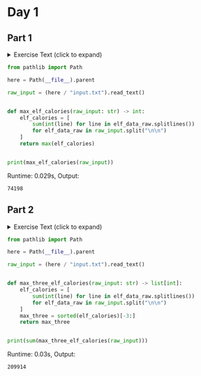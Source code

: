 # Day 1
## Part 1

<details><summary>Exercise Text (click to expand)</summary>
<article class="day-desc">
  <h2>--- Day 1: Calorie Counting ---</h2>
  <p>
    Santa's reindeer typically eat regular reindeer food, but they need a lot of
    <a href="/2018/day/25">magical energy</a> to deliver presents on Christmas.
    For that, their favorite snack is a special type of
    <em class="star">star</em> fruit that only grows deep in the jungle. The
    Elves have brought you on their annual expedition to the grove where the
    fruit grows.
  </p>
  <p>
    To supply enough magical energy, the expedition needs to retrieve a minimum
    of <em class="star">fifty stars</em> by December 25th. Although the Elves
    assure you that the grove has plenty of fruit, you decide to grab any fruit
    you see along the way, just in case.
  </p>
  <p>
    Collect stars by solving puzzles. Two puzzles will be made available on each
    day in the Advent calendar; the second puzzle is unlocked when you complete
    the first. Each puzzle grants <em class="star">one star</em>. Good luck!
  </p>
  <p>
    The jungle must be too overgrown and difficult to navigate in vehicles or
    access from the air; the Elves' expedition traditionally goes on foot. As
    your boats approach land, the Elves begin taking inventory of their
    supplies. One important consideration is food - in particular, the number of
    <em>Calories</em> each Elf is carrying (your puzzle input).
  </p>
  <p>
    The Elves take turns writing down the number of Calories contained by the
    various meals, snacks, rations,
    <span
      title='By "etc", you&apos;re pretty sure they just mean "more snacks".'
      >etc.</span
    >
    that they've brought with them, one item per line. Each Elf separates their
    own inventory from the previous Elf's inventory (if any) by a blank line.
  </p>
  <p>
    For example, suppose the Elves finish writing their items' Calories and end
    up with the following list:
  </p>
  
<pre><code>
    1000
    2000
    3000
    
    4000
    
    5000
    6000
    
    7000
    8000
    9000
    
    10000
  </code></pre>
  <p>This list represents the Calories of the food carried by five Elves:</p>
  <ul>
    <li>
      The first Elf is carrying food with <code>1000</code>, <code>2000</code>,
      and <code>3000</code> Calories, a total of
      <code><em>6000</em></code> Calories.
    </li>
    <li>
      The second Elf is carrying one food item with
      <code><em>4000</em></code> Calories.
    </li>
    <li>
      The third Elf is carrying food with <code>5000</code> and
      <code>6000</code> Calories, a total of
      <code><em>11000</em></code> Calories.
    </li>
    <li>
      The fourth Elf is carrying food with <code>7000</code>, <code>8000</code>,
      and <code>9000</code> Calories, a total of
      <code><em>24000</em></code> Calories.
    </li>
    <li>
      The fifth Elf is carrying one food item with
      <code><em>10000</em></code> Calories.
    </li>
  </ul>
  <p>
    In case the Elves get hungry and need extra snacks, they need to know which
    Elf to ask: they'd like to know how many Calories are being carried by the
    Elf carrying the <em>most</em> Calories. In the example above, this is
    <em><code>24000</code></em> (carried by the fourth Elf).
  </p>
  <p>
    Find the Elf carrying the most Calories.
    <em>How many total Calories is that Elf carrying?</em>
  </p>
</article>

</details>

```python
from pathlib import Path

here = Path(__file__).parent

raw_input = (here / "input.txt").read_text()


def max_elf_calories(raw_input: str) -> int:
    elf_calories = [
        sum(int(line) for line in elf_data_raw.splitlines())
        for elf_data_raw in raw_input.split("\n\n")
    ]
    return max(elf_calories)


print(max_elf_calories(raw_input))

```
Runtime: 0.029s, Output:
```
74198
```
## Part 2

<details><summary>Exercise Text (click to expand)</summary>
<article class="day-desc">
  <h2 id="part2">--- Part Two ---</h2>
  <p>
    By the time you calculate the answer to the Elves' question, they've already
    realized that the Elf carrying the most Calories of food might eventually
    <em>run out of snacks</em>.
  </p>
  <p>
    To avoid this unacceptable situation, the Elves would instead like to know
    the total Calories carried by the <em>top three</em> Elves carrying the most
    Calories. That way, even if one of those Elves runs out of snacks, they
    still have two backups.
  </p>
  <p>
    In the example above, the top three Elves are the fourth Elf (with
    <code>24000</code> Calories), then the third Elf (with
    <code>11000</code> Calories), then the fifth Elf (with
    <code>10000</code> Calories). The sum of the Calories carried by these three
    elves is <code><em>45000</em></code
    >.
  </p>
  <p>
    Find the top three Elves carrying the most Calories.
    <em>How many Calories are those Elves carrying in total?</em>
  </p>
</article>

</details>

```python
from pathlib import Path

here = Path(__file__).parent

raw_input = (here / "input.txt").read_text()


def max_three_elf_calories(raw_input: str) -> list[int]:
    elf_calories = [
        sum(int(line) for line in elf_data_raw.splitlines())
        for elf_data_raw in raw_input.split("\n\n")
    ]
    max_three = sorted(elf_calories)[-3:]
    return max_three


print(sum(max_three_elf_calories(raw_input)))

```
Runtime: 0.03s, Output:
```
209914
```